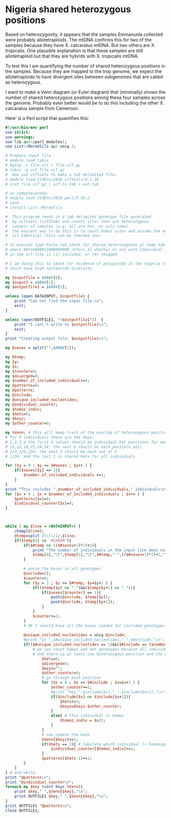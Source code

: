 # Nigeria shared heterozygous positions

Based on heterozygosity, it appears that the samples Emmanuela collected were probably allotetraploids. The mtDNA confirms this for two of the samples because they have X. calcaratus mtDNA. But two others are X. tropicalis. One plausible explanation is that these samples are still allotetraploid but that they are hybrids with X. tropicalis mtDNA.

To test this I am quantifying the number of shared heterozygous positions in the samples. Because they are mapped to the trop genome, we expect the allotetraploids to have divergent sites between subgenomes that are called as heterozygous. 

I want to make a Venn diagram (or Euler diagram) that (minimally) shows the number of shared heterozygous positions among these four samples across the genome. Probably even better would be to do this including the other X. calcaratus sample from Cameroon.

Here' is a Perl script that quantifies this:
```perl
#!/usr/bin/env perl
use strict;
use warnings;
use lib qw(~/perl_modules);
use List::MoreUtils qw/ uniq /;

# Prepare input file
# module load tabix
# bgzip -c file.vcf > file.vcf.gz
# tabix -p vcf file.vcf.gz
#  Now use vcftools to make a tab delimited file:
# module load StdEnv/2020 vcftools/0.1.16
# zcat file.vcf.gz | vcf-to-tab > out.tab

# on computecanada:
# module load StdEnv/2020 perl/5.30.2
# cpan
# install List::MoreUtils

#  This program reads in a tab delimited genotype file generated
#  by vcftools (vcf2tab) and counts sites that are heterozygous 
#  subsets of samples (e.g. all are het, or only some)
#  the easiest way to do this is to count homoz sites and assume the hets are
#  all identical (this can be checked too)

# to execute type Parse_tab_check_for_shared_heterozygotes.pl temp.tab 00110000011000000000 output.out 
# where 00110000011000000000 refers to whether or not each individual in the ingroup 
# in the vcf file is (1) included, or (0) skipped

# I am doing this to check for evidence of polyploidy in the nigeria trop samples
# which have high nucleotide diversity

my $inputfile = $ARGV[0];
my $input2 = $ARGV[1];
my $outputfile1 = $ARGV[2];

unless (open DATAINPUT, $inputfile) {
	print "Can not find the input file.\n";
	exit;
}

unless (open(OUTFILE1, ">$outputfile1"))  {
	print "I can\'t write to $outputfile1\n";
	exit;
}
print "Creating output file: $outputfile1\n";

my @sexes = split("",$ARGV[1]);

my @temp;
my $y;
my $x;
my $counter=0;
my $diverged=0;
my $number_of_included_individuals=0;
my $patterns=0;
my @patterns;
my @include;
my @unique_included_nucleotides;
my @individual_counter;
my $homoz_indiv;
my $hets=0;
my $keyz;
my $other_counter=0;

my %Venn; # this will keep track of the overlap of heterozygous positions
# for 4 individuals these are the keys:
# 1,2,3,4 the first 4 values should be individual het positions for each sampl
# 12,13,14,23,24,34: the next 6 should be each possible pair
# 123,124,234: the next 3 should be each set of 3
# 1234: and the last 1 is shared hets for all individuals

for ($y = 0 ; $y <= $#sexes ; $y++ ) {
	if($sexes[$y] == 1){
		$number_of_included_individuals +=1;
	}	
}
print "This includes ",$number_of_included_individuals," individuals\n";
for ($x = 0 ; $x < $number_of_included_individuals ; $x++ ) {
	$patterns[$x]=0;
	$individual_counter[$x]=0;
}



while ( my $line = <DATAINPUT>) {
	chomp($line);
	@temp=split /[\t\/]/,$line;
	if($temp[0] ne '#CHROM'){
		if($#temp ne (($#sexes+1)*2)+2){
			print "The number of individuals in the input line does not match the number of individuals genotyped ",
			$temp[0],"\t",$temp[1],"\t",$#temp," ",(($#sexes+1)*2)+2,"\n";
		}

		# parse the bases in all genotypes 
		@include=();
		$counter=0;
		for ($y = 3 ; $y <= $#temp; $y=$y+2 ) {
			if(($temp[$y] ne ".")&&($temp[$y+1] ne ".")){
				if($sexes[$counter] == 1){
					push(@include, $temp[$y]);
					push(@include, $temp[$y+1]);
				}	
			}
			$counter+=1;
		}	
		# OK I should have all the bases loaded for included genotypes
		
		@unique_included_nucleotides = uniq @include;
		#print "yo ",$#unique_included_nucleotides," ",$#include,"\n";
		if(($#unique_included_nucleotides == 1)&&($#include == ($number_of_included_individuals*2)-1)){
			# we can count homoz and het genotypes because all individuals have data
			# and there is at least one heterozygous position and the variation is biallelic
				$hets=0;
				$diverged=0;
				$keyz="";
				$other_counter=0;
				# go through each position
				for ($x = 0 ; $x <= $#include ; $x=$x+2 ) {
					$other_counter+=1;
					#print "hey ",$include[$x]," ",$include[$x+1],"\n";
					if($include[$x] ne $include[$x+1]){
						$hets+=1;
						$keyz=$keyz.$other_counter;
					}
					else{ # this individual is homoz
						$homoz_indiv = $x/2;
					}
				}
				# now update the hash
				$Venn{$keyz}+=1;
				if($hets == 3){ # tabulate which individual is homozygous while the others are all het
					$individual_counter[$homoz_indiv]+=1;
				}
				$patterns[$hets-1]+=1;
		}
	}
} # end while
print "@patterns\n";
print "@individual_counter\n";
foreach my $key (sort keys %Venn){
	print $key," ",$Venn{$key},"\n";
	print OUTFILE1 $key," ",$Venn{$key},"\n";
}	
print OUTFILE1 "@patterns\n";
close OUTFILE1;
```
